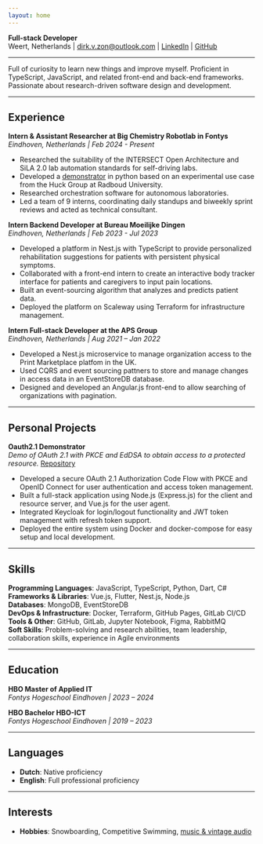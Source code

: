 ```yaml
---
layout: home
---
```


<!-- Override site title size -->
<style>
  .site-title {
    font-size: 3em;
  }
</style>
<link rel="shortcut icon" type="image/x-icon" href="favicon.ico">

**Full-stack Developer**  
Weert, Netherlands | [dirk.v.zon@outlook.com](mailto:dirk.v.zon@outlook.com?subject=Full-stack%20developer%20position%20Dirk%20van%20Zon&body=Dear%20Dirk%2C) | [LinkedIn](https://www.linkedin.com/in/dirk-van-zon-1a677a293) | [GitHub](https://github.com/dirkzon)

***  

Full of curiosity to learn new things and improve myself. Proficient in TypeScript, JavaScript, and related front-end and back-end frameworks. Passionate about research-driven software design and development.

***

## Experience

**Intern & Assistant Researcher at Big Chemistry Robotlab in Fontys**  
*Eindhoven, Netherlands | Feb 2024 - Present*

* Researched the suitability of the INTERSECT Open Architecture and SiLA 2.0 lab automation standards for self-driving labs.
* Developed a [demonstrator](https://github.com/BigChemistry-RobotLab/sdl-surface-tension-simulator) in python based on an experimental use case from the Huck Group at Radboud University.
* Researched orchestration software for autonomous laboratories.
* Led a team of 9 interns, coordinating daily standups and biweekly sprint reviews and acted as technical consultant.

**Intern Backend Developer at Bureau Moeilijke Dingen**  
*Eindhoven, Netherlands | Feb 2023 - Jul 2023*

* Developed a platform in Nest.js with TypeScript to provide personalized rehabilitation suggestions for patients with persistent physical symptoms.
* Collaborated with a front-end intern to create an interactive body tracker interface for patients and caregivers to input pain locations.
* Built an event-sourcing algorithm that analyzes and predicts patient data.
* Deployed the platform on Scaleway using Terraform for infrastructure management.

**Intern Full-stack Developer at the APS Group**  
*Eindhoven, Netherlands | Aug 2021 – Jan 2022*

* Developed a Nest.js microservice to manage organization access to the Print Marketplace platfom in the UK.
* Used CQRS and event sourcing pattners to store and manage changes in access data in an EventStoreDB database.
* Designed and developed an Angular.js front-end to allow searching of organizations with pagination.

***

## Personal Projects

**Oauth2.1 Demonstrator**  
*Demo of OAuth 2.1 with PKCE and EdDSA to obtain access to a protected resource.* [Repository](https://github.com/dirkzon/oauth2.1-oidc-pkce-demo)

* Developed a secure OAuth 2.1 Authorization Code Flow with PKCE and OpenID Connect for user authentication and access token management.
* Built a full-stack application using Node.js (Express.js) for the client and resource server, and Vue.js for the user agent.
* Integrated Keycloak for login/logout functionality and JWT token management with refresh token support.
* Deployed the entire system using Docker and docker-compose for easy setup and local development.

***

## Skills

**Programming Languages**: JavaScript, TypeScript, Python, Dart, C#  
**Frameworks & Libraries**: Vue.js, Flutter, Nest.js, Node.js  
**Databases**: MongoDB, EventStoreDB  
**DevOps & Infrastructure**: Docker, Terraform, GitHub Pages, GitLab CI/CD  
**Tools & Other**: GitHub, GitLab, Jupyter Notebook, Figma, RabbitMQ  
**Soft Skills**: Problem-solving and research abilities, team leadership, collaboration skills, experience in Agile environments

***

## Education

**HBO Master of Applied IT**  
*Fontys Hogeschool Eindhoven | 2023 – 2024*

**HBO Bachelor HBO-ICT**  
*Fontys Hogeschool Eindhoven | 2019 – 2023*

***

## Languages

* **Dutch**: Native proficiency
* **English**: Full professional proficiency

***

## Interests

* **Hobbies**: Snowboarding, Competitive Swimming, [music & vintage audio](https://www.discogs.com/user/dirkvanzon)
